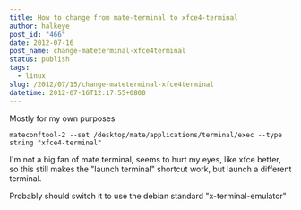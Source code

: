 ```yaml
---
title: How to change from mate-terminal to xfce4-terminal
author: halkeye
post_id: "466"
date: 2012-07-16
post_name: change-mateterminal-xfce4terminal
status: publish
tags:
  - linux
slug: /2012/07/15/change-mateterminal-xfce4terminal
datetime: 2012-07-16T12:17:55+0800
---
```


Mostly for my own purposes

`mateconftool-2 --set /desktop/mate/applications/terminal/exec --type string "xfce4-terminal"`

I'm not a big fan of mate terminal, seems to hurt my eyes, like xfce better, so this still makes the "launch terminal" shortcut work, but launch a different terminal.

Probably should switch it to use the debian standard "x-terminal-emulator"
